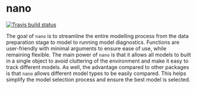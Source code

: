 # nano
<!-- badges: start -->
  [![Travis build status](https://travis-ci.com/Nanoputian628/nano.svg?branch=main)](https://travis-ci.com/Nanoputian628/nano)
  <!-- badges: end -->
  
The goal of `nano` is to streamline the entire modelling process from the data preparation stage to model to running model diagnostics. Functions are user-friendly with minimal arguments to ensure ease of use, while remaining flexible. The main power of `nano` is that it allows all models to built in a single object to avoid cluttering of the environment and make it easy to track different models. As well, the advantage compared to other packages is that `nano` allows different model types to be easily compared. This helps simplify the model selection process and ensure the best model is selected. 